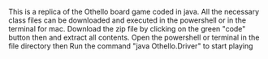 This is a replica of the Othello board game coded in java. All the necessary class files can be downloaded and executed in the powershell or in the terminal for mac.
Download the zip file by clicking on the green "code" button then and extract all contents. Open the powershell or terminal in the file directory then Run the command "java Othello.Driver" to start playing
